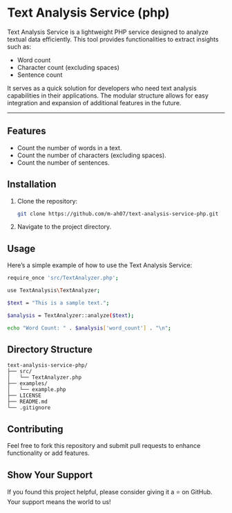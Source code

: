 # Text Analysis Service (php)

Text Analysis Service is a lightweight PHP service designed to analyze textual data efficiently. This tool provides functionalities to extract insights such as:

- Word count
- Character count (excluding spaces)
- Sentence count

It serves as a quick solution for developers who need text analysis capabilities in their applications. The modular structure allows for easy integration and expansion of additional features in the future.

---

## Features
- Count the number of words in a text.
- Count the number of characters (excluding spaces).
- Count the number of sentences.

## Installation
1. Clone the repository:
    ```bash
    git clone https://github.com/m-ah07/text-analysis-service-php.git
    ```
2. Navigate to the project directory.

## Usage
Here’s a simple example of how to use the Text Analysis Service:

```bash
require_once 'src/TextAnalyzer.php';

use TextAnalysis\TextAnalyzer;

$text = "This is a sample text.";

$analysis = TextAnalyzer::analyze($text);

echo "Word Count: " . $analysis['word_count'] . "\n";
```

## Directory Structure
```plaintext
text-analysis-service-php/
├── src/
│   └── TextAnalyzer.php
├── examples/
│   └── example.php
├── LICENSE
├── README.md
└── .gitignore
```

## Contributing
Feel free to fork this repository and submit pull requests to enhance functionality or add features.

## Show Your Support
If you found this project helpful, please consider giving it a ⭐ on GitHub. Your support means the world to us!
